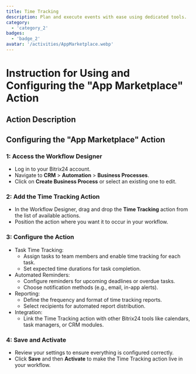 ```yaml
---
title: Time Tracking
description: Plan and execute events with ease using dedicated tools.
category: 
  - 'category_2'
badges: 
  - 'badge_2'
avatar: '/activities/AppMarketplace.webp'
---
```

# Instruction for Using and Configuring the "App Marketplace" Action

## Action Description

## **Configuring the "App Marketplace" Action**

### 1: Access the Workflow Designer
- Log in to your Bitrix24 account.
- Navigate to **CRM** > **Automation** > **Business Processes**.
- Click on **Create Business Process** or select an existing one to edit.

### 2: Add the Time Tracking Action
- In the Workflow Designer, drag and drop the **Time Tracking** action from the list of available actions.
- Position the action where you want it to occur in your workflow.

### 3: Configure the Action
- Task Time Tracking:
  - Assign tasks to team members and enable time tracking for each task.
  - Set expected time durations for task completion.
- Automated Reminders:
  - Configure reminders for upcoming deadlines or overdue tasks.
  - Choose notification methods (e.g., email, in-app alerts).
- Reporting:
  - Define the frequency and format of time tracking reports.
  - Select recipients for automated report distribution.
- Integration:
  - Link the Time Tracking action with other Bitrix24 tools like calendars, task managers, or CRM modules.

### 4: Save and Activate
- Review your settings to ensure everything is configured correctly.
- Click **Save** and then **Activate** to make the Time Tracking action live in your workflow.
